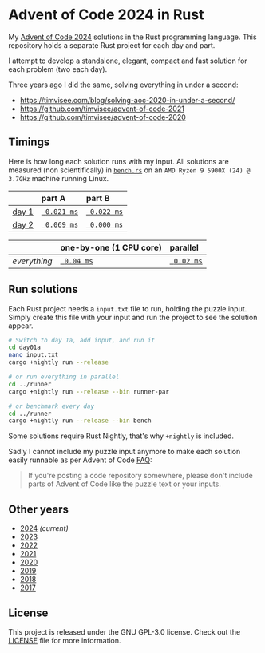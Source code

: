 # Advent of Code 2024 in Rust

My [Advent of Code 2024][aoc-2024] solutions in the Rust programming language.
This repository holds a separate Rust project for each day and part.

I attempt to develop a standalone, elegant, compact and fast solution for each
problem (two each day).

Three years ago I did the same, solving everything in under a second:

- https://timvisee.com/blog/solving-aoc-2020-in-under-a-second/
- https://github.com/timvisee/advent-of-code-2021
- https://github.com/timvisee/advent-of-code-2020

## Timings

Here is how long each solution runs with my input. All solutions are measured
(non scientifically) in [`bench.rs`](./runner/src/bin/bench.rs) on an `AMD Ryzen
9 5900X (24) @ 3.7GHz` machine running Linux.

|                                                | part A                              | part B                              |
|:-----------------------------------------------|:------------------------------------|:------------------------------------|
| [day 1](https://adventofcode.com/2024/day/1)   | [` 0.021 ms`](./day01a/src/main.rs) | [` 0.022 ms`](./day01b/src/main.rs) |
| [day 2](https://adventofcode.com/2024/day/2)   | [` 0.069 ms`](./day02a/src/main.rs) | [` 0.000 ms`](./day02b/src/main.rs) |

|              | one-by-one (1 CPU core)                  | parallel                                     |
|:-------------|:-----------------------------------------|:---------------------------------------------|
| _everything_ | [` 0.04 ms`](./runner/src/bin/runner.rs) | [` 0.02 ms`](./runner/src/bin/runner-par.rs) |

## Run solutions

Each Rust project needs a `input.txt` file to run, holding the puzzle input.
Simply create this file with your input and run the project to see the solution
appear.

```bash
# Switch to day 1a, add input, and run it
cd day01a
nano input.txt
cargo +nightly run --release

# or run everything in parallel
cd ../runner
cargo +nightly run --release --bin runner-par

# or benchmark every day
cd ../runner
cargo +nightly run --release --bin bench
```

Some solutions require Rust Nightly, that's why `+nightly` is included.

Sadly I cannot include my puzzle input anymore to make each solution easily
runnable as per Advent of Code
[FAQ](https://adventofcode.com/about#faq_copying):

> If you're posting a code repository somewhere, please don't include parts of
> Advent of Code like the puzzle text or your inputs.

## Other years

- [2024](https://github.com/timvisee/advent-of-code-2024) _(current)_
- [2023](https://github.com/timvisee/advent-of-code-2023)
- [2022](https://github.com/timvisee/advent-of-code-2022)
- [2021](https://github.com/timvisee/advent-of-code-2021)
- [2020](https://github.com/timvisee/advent-of-code-2020)
- [2019](https://github.com/timvisee/advent-of-code-2019)
- [2018](https://github.com/timvisee/advent-of-code-2018)
- [2017](https://github.com/timvisee/advent-of-code-2017)

## License

This project is released under the GNU GPL-3.0 license.
Check out the [LICENSE](LICENSE) file for more information.

[aoc-2024]: https://adventofcode.com/2024
